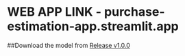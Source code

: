 # WEB APP LINK - purchase-estimation-app.streamlit.app
##Download the model from [Release v1.0.0](https://github.com/DSASMPFEB/Purchase-Estimation-App/releases/tag/v1.0.0)
